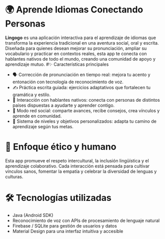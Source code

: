 # 🌍 Aprende Idiomas Conectando Personas
**Lingogo** es una aplicación interactiva para el aprendizaje de idiomas que transforma la experiencia tradicional en una aventura social, oral y escrita. Diseñada para quienes desean mejorar su pronunciación, ampliar su vocabulario y practicar en contextos reales, esta app te conecta con hablantes nativos de todo el mundo, creando una comunidad de apoyo y aprendizaje mutuo.
#✨ Características principales
- 	🗣️ Corrección de pronunciación en tiempo real: mejora tu acento y entonación con tecnología de reconocimiento de voz.
- 	✍️ Práctica escrita guiada: ejercicios adaptativos que fortalecen tu gramática y estilo.
- 	🤝 Interacción con hablantes nativos: conecta con personas de distintos países dispuestas a ayudarte y aprender contigo.
- 	📱 Modo red social: comparte avances, recibe consejos, crea vínculos y aprende en comunidad.
- 	🎯 Sistema de niveles y objetivos personalizados: adapta tu camino de aprendizaje según tus metas.
# 🌱 Enfoque ético y humano
Esta app promueve el respeto intercultural, la inclusión lingüística y el aprendizaje colaborativo. Cada interacción está pensada para cultivar vínculos sanos, fomentar la empatía y celebrar la diversidad de lenguas y culturas.
# 🛠️ Tecnologías utilizadas
- Java (Android SDK)
- Reconocimiento de voz con APIs de procesamiento de lenguaje natural
- Firebase / SQLite para gestión de usuarios y datos
- Material Design para una interfaz intuitiva y accesible

